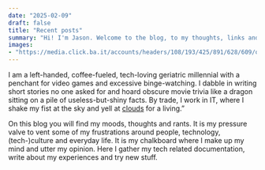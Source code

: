 ```yaml
---
date: "2025-02-09"
draft: false
title: "Recent posts"
summary: "Hi! I'm Jason. Welcome to the blog, to my thoughts, links and moods!"
images:
- "https://media.click.ba.it/accounts/headers/108/193/425/891/628/609/original/bf6911fbef728a69.jpeg"
---
```


I am a left-handed, coffee-fueled, tech-loving geriatric millennial with a penchant for video games and excessive binge-watching. I dabble in writing short stories no one asked for and hoard obscure movie trivia like a dragon sitting on a pile of useless-but-shiny facts. By trade, I work in IT, where I shake my fist at the sky and yell at [clouds](https://en.wikipedia.org/wiki/Cloud_computing) for a living.”

On this blog you will find my moods, thoughts and rants. It is my pressure valve to vent some of my frustrations around people, technology, (tech-)culture and everyday life. It is my chalkboard where I make up my mind and utter my opinion. Here I gather my tech related documentation, write about my experiences and try new stuff.
